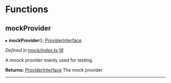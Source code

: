 

# Functions

<a id="mockprovider"></a>

##  mockProvider

▸ **mockProvider**(): [ProviderInterface](../interfaces/_types_d_.providerinterface.md)

*Defined in [mock/index.ts:18](https://github.com/polkadot-js/api/blob/e8c834f/packages/api-provider/src/mock/index.ts#L18)*

A moock provider mainly used for testing.

**Returns:** [ProviderInterface](../interfaces/_types_d_.providerinterface.md)
The mock provider

___

